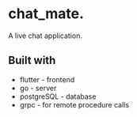 # chat_mate.

A live chat application.

## Built with

* flutter - frontend
* go - server
* postgreSQL - database
* grpc - for remote procedure calls

